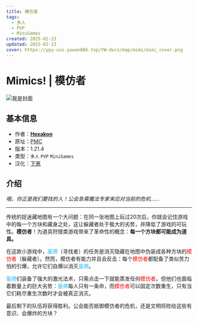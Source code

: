 ```yaml
---
title: 模仿者
tags:
  - 多人
  - PVP
  - MiniGames
created: 2025-02-23
updated: 2025-02-23
cover: https://ypy-uss.yuwan886.top/YW-docs/map/mimi/mimi_cover.png
---
```


# Mimics! | 模仿者
![我是封面](https://ypy-uss.yuwan886.top/YW-docs/map/mimi/mimi_cover.png)
## 基本信息

- 作者：[**Hexakon**](https://www.planetminecraft.com/member/hexakon/)
- 原址：[PMC](https://www.planetminecraft.com/project/mimics/)
- 版本：1.21.4
- 类型：`多人` `PVP` `MiniGames` 
- 汉化：[下崽](https://pan.quark.cn/s/03f7dea57c9c)

## 介绍

*哦，你正是我们要找的人！公会急需魔法专家来应对当前的危机……* 

----

传统的捉迷藏地图有一个大问题：在同一张地图上玩过20次后，你就会记住游戏中的每一个方块和藏身之处，这让躲藏者处于极大的劣势，并降低了游戏的可玩性。**模仿者**！为道具狩猎类游戏带来了革命性的概念：**每一个方块都可能成为道具。**

在这款小游戏中，<font color="#00b0f0">巫师</font>（寻找者）的任务是消灭隐藏在地图中伪装成各种方块的<font color="#ff0000">模仿者</font>（躲藏者）。然而，模仿者有能力并且会反击：每个<font color="#ff0000">模仿者</font>都配备了类似苦力怕的引爆，允许它们自爆以消灭<font color="#00b0f0">巫师</font>。

<font color="#00b0f0">巫师</font>们装备了强大的激光法术，只需点击一下就能蒸发任何<font color="#ff0000">模仿者</font>。但他们也面临着数量上的巨大劣势：<font color="#00b0f0">巫师</font>每人只有一条命，而<font color="#ff0000">模仿者</font>可以固定次数重生，只有当它们耗尽重生次数时才会被真正消灭。

最后剩下的队伍将获得胜利。公会能否抵御模仿者的危机，还是文明将败给这些有意识、会爆炸的方块？
